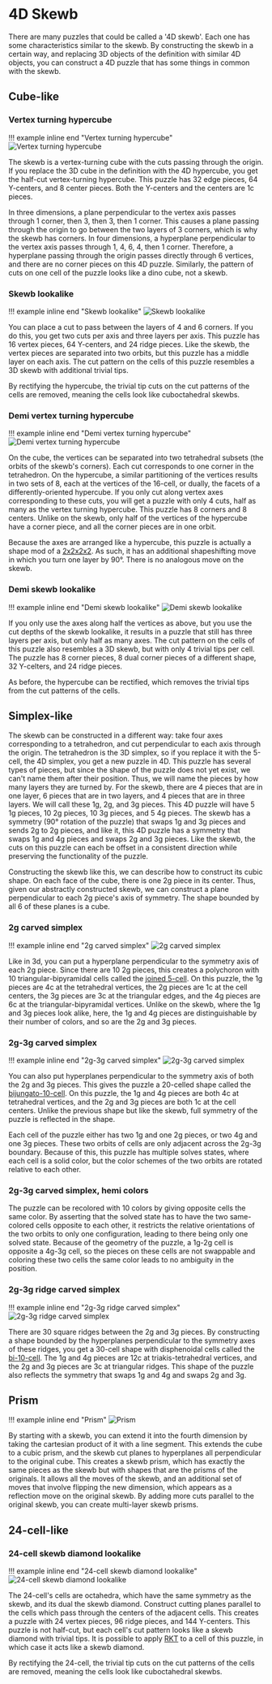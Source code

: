 # 4D Skewb

There are many puzzles that could be called a '4D skewb'. Each one has some characteristics similar to the skewb. By constructing the skewb in a certain way, and replacing 3D objects of the definition with similar 4D objects, you can construct a 4D puzzle that has some things in common with the skewb.

## Cube-like

### Vertex turning hypercube

!!! example inline end "Vertex turning hypercube"
    ![Vertex turning hypercube](https://cloud.hypercubing.xyz/assets/img/virt/4d_skewb/vertex_turning.png)

The skewb is a vertex-turning cube with the cuts passing through the origin. If you replace the 3D cube in the definition with the 4D hypercube, you get the half-cut vertex-turning hypercube. This puzzle has 32 edge pieces, 64 Y-centers, and 8 center pieces. Both the Y-centers and the centers are 1c pieces. 

In three dimensions, a plane perpendicular to the vertex axis passes through 1 corner, then 3, then 3, then 1 corner. This causes a plane passing through the origin to go between the two layers of 3 corners, which is why the skewb has corners. In four dimensions, a hyperplane perpendicular to the vertex axis passes through 1, 4, 6, 4, then 1 corner. Therefore, a hyperplane passing through the origin passes directly through 6 vertices, and there are no corner pieces on this 4D puzzle. Similarly, the pattern of cuts on one cell of the puzzle looks like a dino cube, not a skewb.

### Skewb lookalike

!!! example inline end "Skewb lookalike"
    ![Skewb lookalike](https://cloud.hypercubing.xyz/assets/img/virt/4d_skewb/skewb_lookalike.png)

You can place a cut to pass between the layers of 4 and 6 corners. If you do this, you get two cuts per axis and three layers per axis. This puzzle has 16 vertex pieces, 64 Y-centers, and 24 ridge pieces. Like the skewb, the vertex pieces are separated into two orbits, but this puzzle has a middle layer on each axis. The cut pattern on the cells of this puzzle resembles a 3D skewb with additional trivial tips. 

By rectifying the hypercube, the trivial tip cuts on the cut patterns of the cells are removed, meaning the cells look like cuboctahedral skewbs.

### Demi vertex turning hypercube

!!! example inline end "Demi vertex turning hypercube"
    ![Demi vertex turning hypercube](https://cloud.hypercubing.xyz/assets/img/virt/4d_skewb/demi_vertex_turning.png)

On the cube, the vertices can be separated into two tetrahedral subsets (the orbits of the skewb's corners). Each cut corresponds to one corner in the tetrahedron. On the hypercube, a similar partitioning of the vertices results in two sets of 8, each at the vertices of the 16-cell, or dually, the facets of a differently-oriented hypercube. If you only cut along vertex axes corresponding to these cuts, you will get a puzzle with only 4 cuts, half as many as the vertex turning hypercube. This puzzle has 8 corners and 8 centers. Unlike on the skewb, only half of the vertices of the hypercube have a corner piece, and all the corner pieces are in one orbit.

Because the axes are arranged like a hypercube, this puzzle is actually a shape mod of a [2x2x2x2](/puzzles/2x2x2x2). As such, it has an additional shapeshifting move in which you turn one layer by 90°. There is no analogous move on the skewb.

### Demi skewb lookalike

!!! example inline end "Demi skewb lookalike"
    ![Demi skewb lookalike](https://cloud.hypercubing.xyz/assets/img/virt/4d_skewb/demi_skewb_lookalike.png)

If you only use the axes along half the vertices as above, but you use the cut depths of the skewb lookalike, it results in a puzzle that still has three layers per axis, but only half as many axes. The cut pattern on the cells of this puzzle also resembles a 3D skewb, but with only 4 trivial tips per cell. The puzzle has 8 corner pieces, 8 dual corner pieces of a different shape, 32 Y-celters, and 24 ridge pieces.

As before, the hypercube can be rectified, which removes the trivial tips from the cut patterns of the cells.

## Simplex-like

The skewb can be constructed in a different way: take four axes corresponding to a tetrahedron, and cut perpendicular to each axis through the origin. The tetrahedron is the 3D simplex, so if you replace it with the 5-cell, the 4D simplex, you get a new puzzle in 4D. This puzzle has several types of pieces, but since the shape of the puzzle does not yet exist, we can't name them after their position. Thus, we will name the pieces by how many layers they are turned by. For the skewb, there are 4 pieces that are in one layer, 6 pieces that are in two layers, and 4 pieces that are in three layers. We will call these 1g, 2g, and 3g pieces. This 4D puzzle will have 5 1g pieces, 10 2g pieces, 10 3g pieces, and 5 4g pieces. The skewb has a symmetry (90° rotation of the puzzle) that swaps 1g and 3g pieces and sends 2g to 2g pieces, and like it, this 4D puzzle has a symmetry that swaps 1g and 4g pieces and swaps 2g and 3g pieces. Like the skewb, the cuts on this puzzle can each be offset in a consistent direction while preserving the functionality of the puzzle.

Constructing the skewb like this, we can describe how to construct its cubic shape. On each face of the cube, there is one 2g piece in its center. Thus, given our abstractly constructed skewb, we can construct a plane perpendicular to each 2g piece's axis of symmetry. The shape bounded by all 6 of these planes is a cube.

### 2g carved simplex

!!! example inline end "2g carved simplex"
    ![2g carved simplex](https://cloud.hypercubing.xyz/assets/img/virt/4d_skewb/2g_carved.png)

Like in 3d, you can put a hyperplane perpendicular to the symmetry axis of each 2g piece. Since there are 10 2g pieces, this creates a polychoron with 10 triangular-bipyramidal cells called the [joined 5-cell](https://polytope.miraheze.org/wiki/Joined_pentachoron). On this puzzle, the 1g pieces are 4c at the tetrahedral vertices, the 2g pieces are 1c at the cell centers, the 3g pieces are 3c at the triangular edges, and the 4g pieces are 6c at the triangular-bipyramidal vertices. Unlike on the skewb, where the 1g and 3g pieces look alike, here, the 1g and 4g pieces are distinguishable by their number of colors, and so are the 2g and 3g pieces.

### 2g-3g carved simplex

!!! example inline end "2g-3g carved simplex"
    ![2g-3g carved simplex](https://cloud.hypercubing.xyz/assets/img/virt/4d_skewb/2g_3g_carved.png)

You can also put hyperplanes perpendicular to the symmetry axis of both the 2g and 3g pieces. This gives the puzzle a 20-celled shape called the [bijungato-10-cell](https://polytope.miraheze.org/wiki/Bijungatodecachoron). On this puzzle, the 1g and 4g pieces are both 4c at tetrahedral vertices, and the 2g and 3g pieces are both 1c at the cell centers. Unlike the previous shape but like the skewb, full symmetry of the puzzle is reflected in the shape.

Each cell of the puzzle either has two 1g and one 2g pieces, or two 4g and one 3g pieces. These two orbits of cells are only adjacent across the 2g-3g boundary. Because of this, this puzzle has multiple solves states, where each cell is a solid color, but the color schemes of the two orbits are rotated relative to each other.

### 2g-3g carved simplex, hemi colors

The puzzle can be recolored with 10 colors by giving opposite cells the same color. By asserting that the solved state has to have the two same-colored cells opposite to each other, it restricts the relative orientations of the two orbits to only one configuration, leading to there being only one solved state. Because of the geometry of the puzzle, a 1g-2g cell is opposite a 4g-3g cell, so the pieces on these cells are not swappable and coloring these two cells the same color leads to no ambiguity in the position.


### 2g-3g ridge carved simplex

!!! example inline end "2g-3g ridge carved simplex"
    ![2g-3g ridge carved simplex](https://cloud.hypercubing.xyz/assets/img/virt/4d_skewb/ridge_carved.png)

There are 30 square ridges between the 2g and 3g pieces. By constructing a shape bounded by the hyperplanes perpendicular to the symmetry axes of these ridges, you get a 30-cell shape with disphenoidal cells called the [bi-10-cell](https://polytope.miraheze.org/wiki/Tetragonal_disphenoid). The 1g and 4g pieces are 12c at triakis-tetrahedral vertices, and the 2g and 3g pieces are 3c at triangular ridges. This shape of the puzzle also reflects the symmetry that swaps 1g and 4g and swaps 2g and 3g.

## Prism

!!! example inline end "Prism"
    ![Prism](https://cloud.hypercubing.xyz/assets/img/virt/4d_skewb/prism.png)

By starting with a skewb, you can extend it into the fourth dimension by taking the cartesian product of it with a line segment. This extends the cube to a cubic prism, and the skewb cut planes to hyperplanes all perpendicular to the original cube. This creates a skewb prism, which has exactly the same pieces as the skewb but with shapes that are the prisms of the originals. It allows all the moves of the skewb, and an additional set of moves that involve flipping the new dimension, which appears as a reflection move on the original skewb. By adding more cuts parallel to the original skewb, you can create multi-layer skewb prisms.

## 24-cell-like

### 24-cell skewb diamond lookalike

!!! example inline end "24-cell skewb diamond lookalike"
    ![24-cell skewb diamond lookalike](https://cloud.hypercubing.xyz/assets/img/virt/4d_skewb/24_diamond_lookalike.png)

The 24-cell's cells are octahedra, which have the same symmetry as the skewb, and its dual the skewb diamond. Construct cutting planes parallel to the cells which pass through the centers of the adjacent cells. This creates a puzzle with 24 vertex pieces, 96 ridge pieces, and 144 Y-centers. This puzzle is not half-cut, but each cell's cut pattern looks like a skewb diamond with trivial tips. It is possible to apply [RKT](/techniques/rkt) to a cell of this puzzle, in which case it acts like a skewb diamond.

By rectifying the 24-cell, the trivial tip cuts on the cut patterns of the cells are removed, meaning the cells look like cuboctahedral skewbs.
